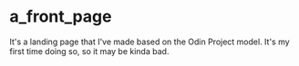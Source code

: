 # a_front_page

It's a landing page that I've made based on the Odin Project model. It's my first time doing so, so it may be kinda bad.
